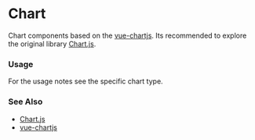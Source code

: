 # Chart

Chart components based on the [vue-chartjs](https://github.com/apertureless/vue-chartjs). Its recommended to explore the original library [Chart.js](http://www.chartjs.org/).

<!-- STORY -->

### Usage

For the usage notes see the specific chart type.

### See Also
- [Chart.js](http://www.chartjs.org/)
- [vue-chartjs](https://github.com/apertureless/vue-chartjs)
